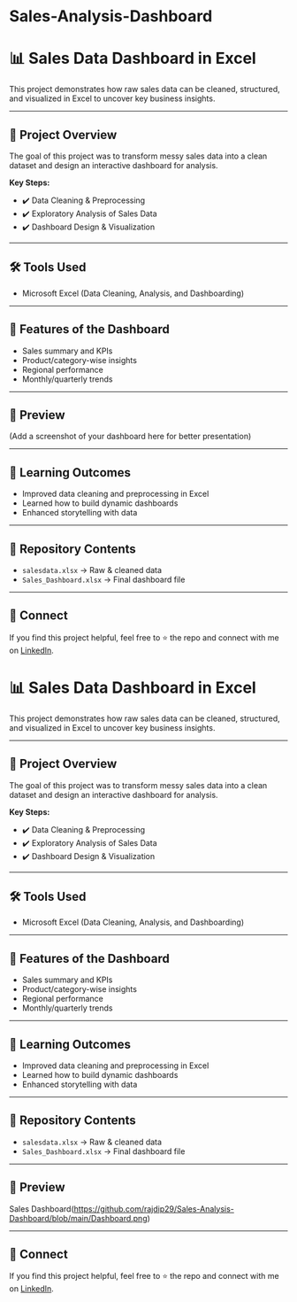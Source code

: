
# Sales-Analysis-Dashboard
# 📊 Sales Data Dashboard in Excel  

This project demonstrates how raw sales data can be cleaned, structured, and visualized in Excel to uncover key business insights.  

---

## 🚀 Project Overview  
The goal of this project was to transform messy sales data into a clean dataset and design an interactive dashboard for analysis.  

**Key Steps:**  
- ✔️ Data Cleaning & Preprocessing  
- ✔️ Exploratory Analysis of Sales Data  
- ✔️ Dashboard Design & Visualization  

---

## 🛠️ Tools Used  
- Microsoft Excel (Data Cleaning, Analysis, and Dashboarding)  

---

## 📂 Features of the Dashboard  
- Sales summary and KPIs  
- Product/category-wise insights  
- Regional performance  
- Monthly/quarterly trends  

---

## 📸 Preview  
(Add a screenshot of your dashboard here for better presentation)  

---

## 📌 Learning Outcomes  
- Improved data cleaning and preprocessing in Excel  
- Learned how to build dynamic dashboards  
- Enhanced storytelling with data  

---

## 🔗 Repository Contents  
- `salesdata.xlsx` → Raw & cleaned data  
- `Sales_Dashboard.xlsx` → Final dashboard file  

---

## 🤝 Connect  
If you find this project helpful, feel free to ⭐ the repo and connect with me on [LinkedIn](your-linkedin-profile).  
# 📊 Sales Data Dashboard in Excel  

This project demonstrates how raw sales data can be cleaned, structured, and visualized in Excel to uncover key business insights.  

---

## 🚀 Project Overview  
The goal of this project was to transform messy sales data into a clean dataset and design an interactive dashboard for analysis.  

**Key Steps:**  
- ✔️ Data Cleaning & Preprocessing  
- ✔️ Exploratory Analysis of Sales Data  
- ✔️ Dashboard Design & Visualization  

---

## 🛠️ Tools Used  
- Microsoft Excel (Data Cleaning, Analysis, and Dashboarding)  

---

## 📂 Features of the Dashboard  
- Sales summary and KPIs  
- Product/category-wise insights  
- Regional performance  
- Monthly/quarterly trends  

---

## 📌 Learning Outcomes  
- Improved data cleaning and preprocessing in Excel  
- Learned how to build dynamic dashboards  
- Enhanced storytelling with data  

---

## 🔗 Repository Contents  
- `salesdata.xlsx` → Raw & cleaned data  
- `Sales_Dashboard.xlsx` → Final dashboard file  

---

## 📸 Preview  
Sales Dashboard(https://github.com/rajdip29/Sales-Analysis-Dashboard/blob/main/Dashboard.png)  

---


## 🤝 Connect  
If you find this project helpful, feel free to ⭐ the repo and connect with me on [LinkedIn](your-linkedin-profile).  
